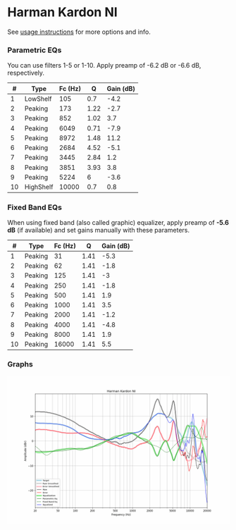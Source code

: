 # Harman Kardon NI
See [usage instructions](https://github.com/jaakkopasanen/AutoEq#usage) for more options and info.

### Parametric EQs
You can use filters 1-5 or 1-10. Apply preamp of -6.2 dB or -6.6 dB, respectively.

|   # | Type      |   Fc (Hz) |    Q |   Gain (dB) |
|-----|-----------|-----------|------|-------------|
|   1 | LowShelf  |       105 | 0.7  |        -4.2 |
|   2 | Peaking   |       173 | 1.22 |        -2.7 |
|   3 | Peaking   |       852 | 1.02 |         3.7 |
|   4 | Peaking   |      6049 | 0.71 |        -7.9 |
|   5 | Peaking   |      8972 | 1.48 |        11.2 |
|   6 | Peaking   |      2684 | 4.52 |        -5.1 |
|   7 | Peaking   |      3445 | 2.84 |         1.2 |
|   8 | Peaking   |      3851 | 3.93 |         3.8 |
|   9 | Peaking   |      5224 | 6    |        -3.6 |
|  10 | HighShelf |     10000 | 0.7  |         0.8 |

### Fixed Band EQs
When using fixed band (also called graphic) equalizer, apply preamp of **-5.6 dB** (if available) and set gains manually with these parameters.

|   # | Type    |   Fc (Hz) |    Q |   Gain (dB) |
|-----|---------|-----------|------|-------------|
|   1 | Peaking |        31 | 1.41 |        -5.3 |
|   2 | Peaking |        62 | 1.41 |        -1.8 |
|   3 | Peaking |       125 | 1.41 |        -3   |
|   4 | Peaking |       250 | 1.41 |        -1.8 |
|   5 | Peaking |       500 | 1.41 |         1.9 |
|   6 | Peaking |      1000 | 1.41 |         3.5 |
|   7 | Peaking |      2000 | 1.41 |        -1.2 |
|   8 | Peaking |      4000 | 1.41 |        -4.8 |
|   9 | Peaking |      8000 | 1.41 |         1.9 |
|  10 | Peaking |     16000 | 1.41 |         5.5 |

### Graphs
![](./Harman%20Kardon%20NI.png)
